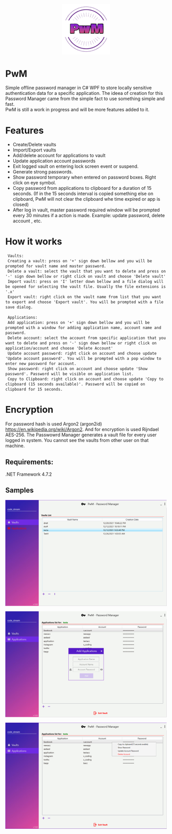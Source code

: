 <p align="center">
  <img src="https://github.com/0x78654C/PwM/blob/main/Media/logo.png" width=150>
</p>

# PwM
Simple offline password manager in C# WPF  to store locally sensitive authentication data for a specific application. 
The ideea of creation for this Password Manager came from the simple fact to use something simple and fast.   
PwM is still a work in progress and will be more features added to it.

# Features

 - Create/Delete vaults
 - Import/Export vaults
 - Add/delete account for applications to vault
 - Update application account passwords
 - Exit logged vault on entering lock screen event or suspend.
 - Generate strong passwords.
 - Show password temporary when entered on password boxes. Right click on eye symbol.
 - Copy password from applications to clipboard for a duration of 15 seconds.
   (If in the 15 seconds interval is copied something else on clipboard, PwM will not clear the clipboard whe time expired or app is closed) 
 - After log in vault, master password required window will be prompted every 30 minutes if a action is made. Example: update password, delete account , etc.

# How it works

     Vaults:
     Creating a vault: press on '+' sign down bellow and you will be prompted for vault name and master password.
     Delete a vault: select the vault that you want to delete and press on '-' sign down bellow or right click on vault and choose 'Delete vault'
     Import vault: press on 'I' letter down bellow and a file dialog will be opened for selecting the vault file. Usually the file extensions is '.x'
     Export vault: right click on the vault name from list that you want to export and choose 'Export vault'. You will be prompted with a file save dialog.
 
     Applications:
     Add application: press on '+' sign down bellow and you will be prompted with a window for adding application name, account name and password.
     Delete account: select the account from specific application that you want to delete and press on '-' sign down bellow or right click on application/account and choose 'Delete Account'
     Update account password: right click on account and choose update 'Update account password'. You will be prompted with a pop window to enter new password for account.
     Show password: right click on account and choose update 'Show password'. Password will be visible on application list.
     Copy to Clipboard: right click on account and choose update 'Copy to clipboard (15 seconds available)'. Password will be copied on clipboard for 15 seconds.

# Encryption

For password hash is used Argon2 (argon2id) https://en.wikipedia.org/wiki/Argon2. And for encryption is used Rijndael AES-256.
The Passwowrd Manager generates a vault file for every user logged in system. You cannot see the vaults from other user on that machine.

## Requirements:

.NET Framework 4.7.2

## Samples

![alt text](https://github.com/0x78654C/PwM/blob/main/Media/1v.jpg?raw=true)


![alt text](https://github.com/0x78654C/PwM/blob/main/Media/1.jpg?raw=true)


![alt text](https://github.com/0x78654C/PwM/blob/main/Media/2.jpg?raw=true)
